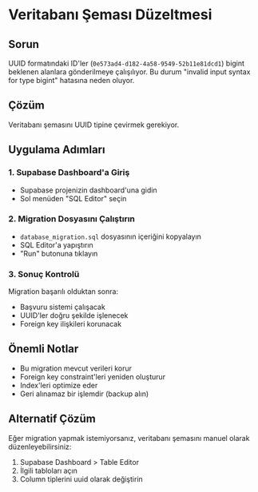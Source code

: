 # Veritabanı Şeması Düzeltmesi

## Sorun
UUID formatındaki ID'ler (`0e573ad4-d182-4a58-9549-52b11e81dcd1`) bigint beklenen alanlara gönderilmeye çalışılıyor. Bu durum "invalid input syntax for type bigint" hatasına neden oluyor.

## Çözüm
Veritabanı şemasını UUID tipine çevirmek gerekiyor.

## Uygulama Adımları

### 1. Supabase Dashboard'a Giriş
- Supabase projenizin dashboard'una gidin
- Sol menüden "SQL Editor" seçin

### 2. Migration Dosyasını Çalıştırın
- `database_migration.sql` dosyasının içeriğini kopyalayın
- SQL Editor'a yapıştırın
- "Run" butonuna tıklayın

### 3. Sonuç Kontrolü
Migration başarılı olduktan sonra:
- Başvuru sistemi çalışacak
- UUID'ler doğru şekilde işlenecek
- Foreign key ilişkileri korunacak

## Önemli Notlar
- Bu migration mevcut verileri korur
- Foreign key constraint'leri yeniden oluşturur
- Index'leri optimize eder
- Geri alınamaz bir işlemdir (backup alın)

## Alternatif Çözüm
Eğer migration yapmak istemiyorsanız, veritabanı şemasını manuel olarak düzenleyebilirsiniz:
1. Supabase Dashboard > Table Editor
2. İlgili tabloları açın
3. Column tiplerini uuid olarak değiştirin

